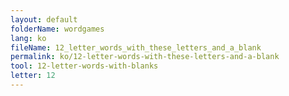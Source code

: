 ```yaml
---
layout: default
folderName: wordgames
lang: ko
fileName: 12_letter_words_with_these_letters_and_a_blank
permalink: ko/12-letter-words-with-these-letters-and-a-blank
tool: 12-letter-words-with-blanks
letter: 12
---
```

